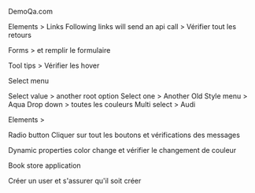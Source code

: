 DemoQa.com
 
Elements >
Links Following links will send an api call > Vérifier tout les retours
 
Forms > et remplir le formulaire
 
Tool tips > Vérifier les hover
 
Select menu
 
Select value > another root option
Select one > Another
Old Style menu >  Aqua
Drop down > toutes les couleurs 
Multi select > Audi
 
 
Elements >
 
Radio button
Cliquer sur tout les boutons et vérifications des messages
 
Dynamic properties
color change et vérifier le changement de couleur

 
 
Book store application
 
Créer un user et s'assurer qu'il soit créer